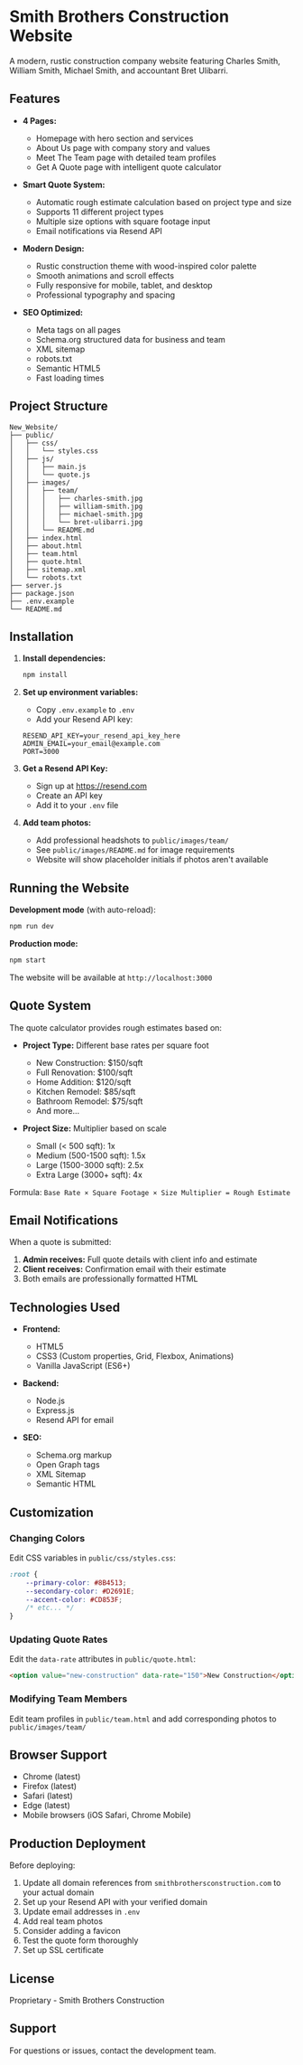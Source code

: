 # Smith Brothers Construction Website

A modern, rustic construction company website featuring Charles Smith, William Smith, Michael Smith, and accountant Bret Ulibarri.

## Features

- **4 Pages:**
  - Homepage with hero section and services
  - About Us page with company story and values
  - Meet The Team page with detailed team profiles
  - Get A Quote page with intelligent quote calculator

- **Smart Quote System:**
  - Automatic rough estimate calculation based on project type and size
  - Supports 11 different project types
  - Multiple size options with square footage input
  - Email notifications via Resend API

- **Modern Design:**
  - Rustic construction theme with wood-inspired color palette
  - Smooth animations and scroll effects
  - Fully responsive for mobile, tablet, and desktop
  - Professional typography and spacing

- **SEO Optimized:**
  - Meta tags on all pages
  - Schema.org structured data for business and team
  - XML sitemap
  - robots.txt
  - Semantic HTML5
  - Fast loading times

## Project Structure

```
New_Website/
├── public/
│   ├── css/
│   │   └── styles.css
│   ├── js/
│   │   ├── main.js
│   │   └── quote.js
│   ├── images/
│   │   ├── team/
│   │   │   ├── charles-smith.jpg
│   │   │   ├── william-smith.jpg
│   │   │   ├── michael-smith.jpg
│   │   │   └── bret-ulibarri.jpg
│   │   └── README.md
│   ├── index.html
│   ├── about.html
│   ├── team.html
│   ├── quote.html
│   ├── sitemap.xml
│   └── robots.txt
├── server.js
├── package.json
├── .env.example
└── README.md
```

## Installation

1. **Install dependencies:**
   ```bash
   npm install
   ```

2. **Set up environment variables:**
   - Copy `.env.example` to `.env`
   - Add your Resend API key:
   ```
   RESEND_API_KEY=your_resend_api_key_here
   ADMIN_EMAIL=your_email@example.com
   PORT=3000
   ```

3. **Get a Resend API Key:**
   - Sign up at https://resend.com
   - Create an API key
   - Add it to your `.env` file

4. **Add team photos:**
   - Add professional headshots to `public/images/team/`
   - See `public/images/README.md` for image requirements
   - Website will show placeholder initials if photos aren't available

## Running the Website

**Development mode** (with auto-reload):
```bash
npm run dev
```

**Production mode:**
```bash
npm start
```

The website will be available at `http://localhost:3000`

## Quote System

The quote calculator provides rough estimates based on:

- **Project Type:** Different base rates per square foot
  - New Construction: $150/sqft
  - Full Renovation: $100/sqft
  - Home Addition: $120/sqft
  - Kitchen Remodel: $85/sqft
  - Bathroom Remodel: $75/sqft
  - And more...

- **Project Size:** Multiplier based on scale
  - Small (< 500 sqft): 1x
  - Medium (500-1500 sqft): 1.5x
  - Large (1500-3000 sqft): 2.5x
  - Extra Large (3000+ sqft): 4x

Formula: `Base Rate × Square Footage × Size Multiplier = Rough Estimate`

## Email Notifications

When a quote is submitted:
1. **Admin receives:** Full quote details with client info and estimate
2. **Client receives:** Confirmation email with their estimate
3. Both emails are professionally formatted HTML

## Technologies Used

- **Frontend:**
  - HTML5
  - CSS3 (Custom properties, Grid, Flexbox, Animations)
  - Vanilla JavaScript (ES6+)

- **Backend:**
  - Node.js
  - Express.js
  - Resend API for email

- **SEO:**
  - Schema.org markup
  - Open Graph tags
  - XML Sitemap
  - Semantic HTML

## Customization

### Changing Colors

Edit CSS variables in `public/css/styles.css`:
```css
:root {
    --primary-color: #8B4513;
    --secondary-color: #D2691E;
    --accent-color: #CD853F;
    /* etc... */
}
```

### Updating Quote Rates

Edit the `data-rate` attributes in `public/quote.html`:
```html
<option value="new-construction" data-rate="150">New Construction</option>
```

### Modifying Team Members

Edit team profiles in `public/team.html` and add corresponding photos to `public/images/team/`

## Browser Support

- Chrome (latest)
- Firefox (latest)
- Safari (latest)
- Edge (latest)
- Mobile browsers (iOS Safari, Chrome Mobile)

## Production Deployment

Before deploying:
1. Update all domain references from `smithbrothersconstruction.com` to your actual domain
2. Set up your Resend API with your verified domain
3. Update email addresses in `.env`
4. Add real team photos
5. Consider adding a favicon
6. Test the quote form thoroughly
7. Set up SSL certificate

## License

Proprietary - Smith Brothers Construction

## Support

For questions or issues, contact the development team.
